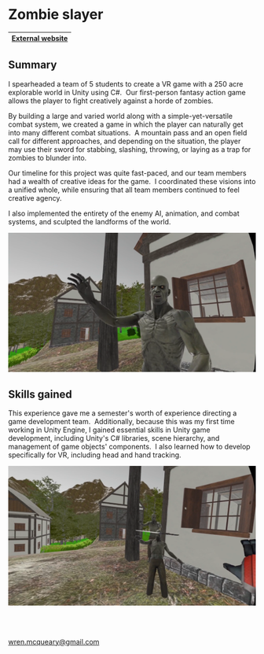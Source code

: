 # Zombie slayer

| [External website](https://talmadgeeller.github.io/Zombie-Slayer/)      |
| :---:        |

## Summary
I spearheaded a team of 5 students to create a VR game with a 250 acre explorable world in Unity using C#.  Our first-person fantasy action game allows the player to fight creatively against a horde of zombies.

By building a large and varied world along with a simple-yet-versatile combat system, we created a game in which the player can naturally get into many different combat situations.  A mountain pass and an open field call for different approaches, and depending on the situation, the player may use their sword for stabbing, slashing, throwing, or laying as a trap for zombies to blunder into.

Our timeline for this project was quite fast-paced, and our team members had a wealth of creative ideas for the game.  I coordinated these visions into a unified whole, while ensuring that all team members continued to feel creative agency.

I also implemented the entirety of the enemy AI, animation, and combat systems, and sculpted the landforms of the world.

![Zombie slayer screenshot 1](/images/projects/zombie_slayer/zombie_slayer_screenshot_1.png)

## Skills gained

This experience gave me a semester's worth of experience directing a game development team.  Additionally, because this was my first time working in Unity Engine, I gained essential skills in Unity game development, including Unity's C# libraries, scene hierarchy, and management of game objects' components.  I also learned how to develop specifically for VR, including head and hand tracking.

![Zombie slayer screenshot 0](/images/projects/zombie_slayer/zombie_slayer_screenshot_0.png)

<br/><br/>

wren.mcqueary@gmail.com
